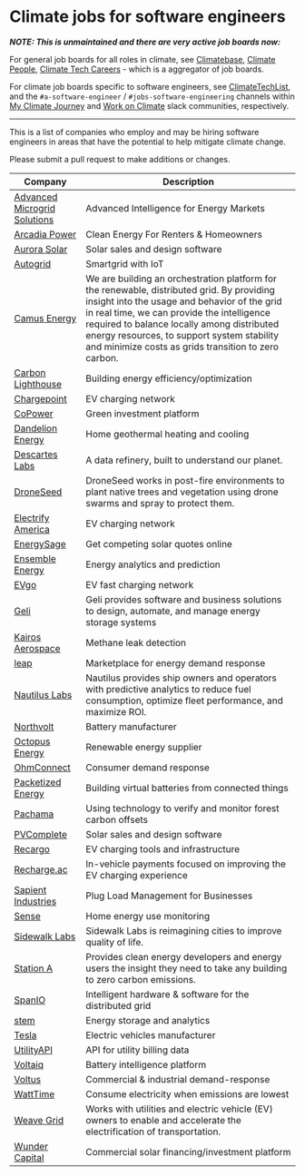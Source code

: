 # Climate jobs for software engineers

***NOTE: This is unmaintained and there are very active job boards now:***

For general job boards for all roles in climate, see [Climatebase](https://climatebase.org/), [Climate People](https://www.climatepeople.com/), [Climate Tech Careers](https://www.climatetechcareers.com/#jobboards) - which is a aggregator of job boards.

For climate job boards specific to software engineers, see [ClimateTechList](https://www.climatetechlist.com/), and the `#a-software-engineer` / `#jobs-software-engineering` channels within [My Climate Journey](https://www.mcjcollective.com/) and [Work on Climate](https://workonclimate.org/) slack communities, respectively.

* * *

This is a list of companies who employ and may be hiring software engineers in areas that have the potential to help mitigate climate change.

Please submit a pull request to make additions or changes.

| Company       | Description   |
| ------------- | ------------- |
| [Advanced Microgrid Solutions](http://www.advmicrogrid.com/careers.html) | Advanced Intelligence for Energy Markets |
| [Arcadia Power](https://www.arcadiapower.com/careers/) | Clean Energy For Renters & Homeowners |
| [Aurora Solar](https://www.aurorasolar.com/careers) | Solar sales and design software |
| [Autogrid](https://www.auto-grid.com/careers/) | Smartgrid with IoT |
| [Camus Energy](https://camus.energy/) | We are building an orchestration platform for the renewable, distributed grid. By providing insight into the usage and behavior of the grid in real time, we can provide the intelligence required to balance locally among distributed energy resources, to support system stability and minimize costs as grids transition to zero carbon. |
| [Carbon Lighthouse](https://www.carbonlighthouse.com/about-us/careers/) | Building energy efficiency/optimization |
| [Chargepoint](https://www.chargepoint.com/about/opportunities/) | EV charging network |
| [CoPower](https://copower.me/en/company/#careers) | Green investment platform |
| [Dandelion Energy](https://dandelionenergy.com/jobs) | Home geothermal heating and cooling |
| [Descartes Labs](https://descarteslabs.com/open-jobs.html) | A data refinery, built to understand our planet. |
| [DroneSeed](https://www.droneseed.co/jobs/) | DroneSeed works in post-fire environments to plant native trees and vegetation using drone swarms and spray to protect them. |
| [Electrify America](https://vwgoa.taleo.net/careersection/volkswagen_of_america/jobsearch.ftl?lang=en) | EV charging network |
| [EnergySage](https://www.energysage.com/about/careers) | Get competing solar quotes online |
| [Ensemble Energy](https://www.ensemble.energy/careers/) | Energy analytics and prediction |
| [EVgo](https://jobs.lever.co/evgo) | EV fast charging network |
| [Geli](https://geli.net/careers/) | Geli provides software and business solutions to design, automate, and manage energy storage systems |
| [Kairos Aerospace](https://jobs.lever.co/kairosaerospace) | Methane leak detection |
| [leap](https://www.leap.energy/careers/) | Marketplace for energy demand response |
| [Nautilus Labs](https://nautiluslabs.co/job-openings) | Nautilus provides ship owners and operators with predictive analytics to reduce fuel consumption, optimize fleet performance, and maximize ROI. |
| [Northvolt](https://northvolt.com/career) | Battery manufacturer |
| [Octopus Energy](https://octopus.energy/careers/) | Renewable energy supplier |
| [OhmConnect](https://www.ohmconnect.com/about-us/jobs) | Consumer demand response |
| [Packetized Energy](https://packetizedenergy.com/careers/) | Building virtual batteries from connected things |
| [Pachama](https://angel.co/company/pachama/jobs) | Using technology to verify and monitor forest carbon offsets |
| [PVComplete](https://pvcomplete.com/careers/) | Solar sales and design software |
| [Recargo](https://recargo.com/careers.html) | EV charging tools and infrastructure |
| [Recharge.ac](https://www.recharge.ac/careers/) | In-vehicle payments focused on improving the EV charging experience |
| [Sapient Industries](https://www.sapient.industries/careers/) | Plug Load Management for Businesses |
| [Sense](https://sense.com/careers/) | Home energy use monitoring |
| [Sidewalk Labs](https://boards.greenhouse.io/sidewalklabs) | Sidewalk Labs is reimagining cities to improve quality of life. |
| [Station A](https://stationa.com/company#careers) | Provides clean energy developers and energy users the insight they need to take any building to zero carbon emissions. |
| [SpanIO](https://www.span.io/) | Intelligent hardware & software for the distributed grid |
| [stem](https://stem.silkroad.com/) | Energy storage and analytics |
| [Tesla](https://www.tesla.com/careers) | Electric vehicles manufacturer |
| [UtilityAPI](https://utilityapi.com/jobs) | API for utility billing data |
| [Voltaiq](https://www.voltaiq.com/company/careers/) | Battery intelligence platform |
| [Voltus](https://www.voltus.co/join-us/) | Commercial & industrial demand-response |
| [WattTime](https://watttime.recruiterbox.com/) | Consume electricity when emissions are lowest |
| [Weave Grid](https://www.weavegrid.com/lead-software-engineer) | Works with utilities and electric vehicle (EV) owners to enable and accelerate the electrification of transportation. |
| [Wunder Capital](https://www.wundercapital.com/hustle) | Commercial solar financing/investment platform |

